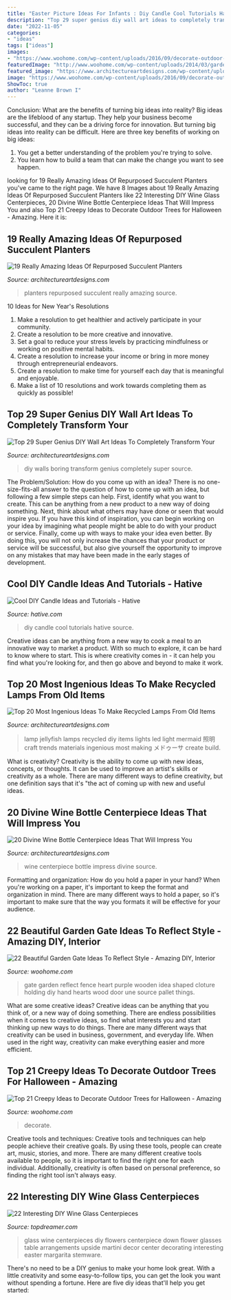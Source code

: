 ```yaml
---
title: "Easter Picture Ideas For Infants : Diy Candle Cool Tutorials Hative Source"
description: "Top 29 super genius diy wall art ideas to completely transform your"
date: "2022-11-05"
categories:
- "ideas"
tags: ["ideas"]
images:
- "https://www.woohome.com/wp-content/uploads/2016/09/decorate-outdoor-tree-for-halloween-8.jpg"
featuredImage: "http://www.woohome.com/wp-content/uploads/2014/03/garden-gate-20.jpg"
featured_image: "https://www.architectureartdesigns.com/wp-content/uploads/2016/07/12-44.jpg"
image: "https://www.woohome.com/wp-content/uploads/2016/09/decorate-outdoor-tree-for-halloween-8.jpg"
ShowToc: true
author: "Leanne Brown I"
---
```



Conclusion: What are the benefits of turning big ideas into reality?
Big ideas are the lifeblood of any startup. They help your business become successful, and they can be a driving force for innovation. But turning big ideas into reality can be difficult. Here are three key benefits of working on big ideas:
1. You get a better understanding of the problem you're trying to solve.
2. You learn how to build a team that can make the change you want to see happen.

	

		
looking for 19 Really Amazing Ideas Of Repurposed Succulent Planters you've came to the right page. We have 8 Images about 19 Really Amazing Ideas Of Repurposed Succulent Planters like 22 Interesting DIY Wine Glass Centerpieces, 20 Divine Wine Bottle Centerpiece Ideas That Will Impress You and also Top 21 Creepy Ideas to Decorate Outdoor Trees for Halloween - Amazing. Here it is:
		
    
## 19 Really Amazing Ideas Of Repurposed Succulent Planters

<img loading=lazy src="https://www.architectureartdesigns.com/wp-content/uploads/2016/07/12-44.jpg" onerror="this.onerror=null;this.src='https://tse1.mm.bing.net/th?id=OIP.1lBaEIHqxjEiFvrQZuQTeQHaLI&amp;pid=15.1';" alt="19 Really Amazing Ideas Of Repurposed Succulent Planters">

_Source: architectureartdesigns.com_

>planters repurposed succulent really amazing source. 

	

10 Ideas for New Year's Resolutions
1. Make a resolution to get healthier and actively participate in your community. 
2. Create a resolution to be more creative and innovative. 
3. Set a goal to reduce your stress levels by practicing mindfulness or working on positive mental habits. 
4. Create a resolution to increase your income or bring in more money through entrepreneurial endeavors. 
5. Create a resolution to make time for yourself each day that is meaningful and enjoyable. 
6. Make a list of 10 resolutions and work towards completing them as quickly as possible!

    
## Top 29 Super Genius DIY Wall Art Ideas To Completely Transform Your

<img loading=lazy src="https://www.architectureartdesigns.com/wp-content/uploads/2015/02/1714-630x478.jpg" onerror="this.onerror=null;this.src='https://tse3.mm.bing.net/th?id=OIP.7EfcKNMeqKv8UG_2Kf-mTQHaFn&amp;pid=15.1';" alt="Top 29 Super Genius DIY Wall Art Ideas To Completely Transform Your">

_Source: architectureartdesigns.com_

>diy walls boring transform genius completely super source. 

	

The Problem/Solution: How do you come up with an idea?
There is no one-size-fits-all answer to the question of how to come up with an idea, but following a few simple steps can help. First, identify what you want to create. This can be anything from a new product to a new way of doing something. Next, think about what others may have done or seen that would inspire you. If you have this kind of inspiration, you can begin working on your idea by imagining what people might be able to do with your product or service. Finally, come up with ways to make your idea even better. By doing this, you will not only increase the chances that your product or service will be successful, but also give yourself the opportunity to improve on any mistakes that may have been made in the early stages of development.

    
## Cool DIY Candle Ideas And Tutorials - Hative

<img loading=lazy src="https://hative.com/wp-content/uploads/2015/01/candle-ideas/26-cool-diy-candle-ideas-and-tutorials.jpg" onerror="this.onerror=null;this.src='https://tse4.mm.bing.net/th?id=OIP.K_28TukuCHbxi3LgvFLX4wHaUS&amp;pid=15.1';" alt="Cool DIY Candle Ideas and Tutorials - Hative">

_Source: hative.com_

>diy candle cool tutorials hative source. 

	

Creative ideas can be anything from a new way to cook a meal to an innovative way to market a product. With so much to explore, it can be hard to know where to start. This is where creativity comes in - it can help you find what you're looking for, and then go above and beyond to make it work.

    
## Top 20 Most Ingenious Ideas To Make Recycled Lamps From Old Items

<img loading=lazy src="https://www.architectureartdesigns.com/wp-content/uploads/2016/04/1-1-630x840.jpg" onerror="this.onerror=null;this.src='https://tse3.mm.bing.net/th?id=OIP.diMFsBVRVtsRlkfHRn-1tAHaJ4&amp;pid=15.1';" alt="Top 20 Most Ingenious Ideas To Make Recycled Lamps From Old Items">

_Source: architectureartdesigns.com_

>lamp jellyfish lamps recycled diy items lights led light mermaid 照明 craft trends materials ingenious most making メドゥーサ create build. 

	

What is creativity?
Creativity is the ability to come up with new ideas, concepts, or thoughts. It can be used to improve an artist's skills or creativity as a whole. There are many different ways to define creativity, but one definition says that it's "the act of coming up with new and useful ideas.

    
## 20 Divine Wine Bottle Centerpiece Ideas That Will Impress You

<img loading=lazy src="https://www.architectureartdesigns.com/wp-content/uploads/2016/10/8-19.jpg" onerror="this.onerror=null;this.src='https://tse4.mm.bing.net/th?id=OIP.N7YVCb-0WuGRG4fjOqmZBwHaLH&amp;pid=15.1';" alt="20 Divine Wine Bottle Centerpiece Ideas That Will Impress You">

_Source: architectureartdesigns.com_

>wine centerpiece bottle impress divine source. 

	

Formatting and organization: How do you hold a paper in your hand?
When you're working on a paper, it's important to keep the format and organization in mind. There are many different ways to hold a paper, so it's important to make sure that the way you formats it will be effective for your audience.

    
## 22 Beautiful Garden Gate Ideas To Reflect Style - Amazing DIY, Interior

<img loading=lazy src="http://www.woohome.com/wp-content/uploads/2014/03/garden-gate-20.jpg" onerror="this.onerror=null;this.src='https://tse3.mm.bing.net/th?id=OIP.WbJj-2zvWaOQxS12KIGkEQHaJ4&amp;pid=15.1';" alt="22 Beautiful Garden Gate Ideas To Reflect Style - Amazing DIY, Interior">

_Source: woohome.com_

>gate garden reflect fence heart purple wooden idea shaped cloture holding diy hand hearts wood door une source pallet things. 

	

What are some creative ideas?
Creative ideas can be anything that you think of, or a new way of doing something. There are endless possibilities when it comes to creative ideas, so find what interests you and start thinking up new ways to do things. There are many different ways that creativity can be used in business, government, and everyday life. When used in the right way, creativity can make everything easier and more efficient.

    
## Top 21 Creepy Ideas To Decorate Outdoor Trees For Halloween - Amazing

<img loading=lazy src="https://www.woohome.com/wp-content/uploads/2016/09/decorate-outdoor-tree-for-halloween-8.jpg" onerror="this.onerror=null;this.src='https://tse1.mm.bing.net/th?id=OIP.TtQRA52is_OdyTEpd2sP0AHaNI&amp;pid=15.1';" alt="Top 21 Creepy Ideas to Decorate Outdoor Trees for Halloween - Amazing">

_Source: woohome.com_

>decorate. 

	

Creative tools and techniques:
Creative tools and techniques can help people achieve their creative goals. By using these tools, people can create art, music, stories, and more. There are many different creative tools available to people, so it is important to find the right one for each individual. Additionally, creativity is often based on personal preference, so finding the right tool isn't always easy.

    
## 22 Interesting DIY Wine Glass Centerpieces

<img loading=lazy src="http://www.topdreamer.com/wp-content/uploads/2013/11/wine-glass-centerpiece-2-634x954.jpg" onerror="this.onerror=null;this.src='https://tse3.mm.bing.net/th?id=OIP.ULDUG2q-N0QzB6apebqDrgHaLJ&amp;pid=15.1';" alt="22 Interesting DIY Wine Glass Centerpieces">

_Source: topdreamer.com_

>glass wine centerpieces diy flowers centerpiece down flower glasses table arrangements upside martini decor center decorating interesting easter margarita stemware. 

	

There's no need to be a DIY genius to make your home look great. With a little creativity and some easy-to-follow tips, you can get the look you want without spending a fortune. Here are five diy ideas that'll help you get started:  

